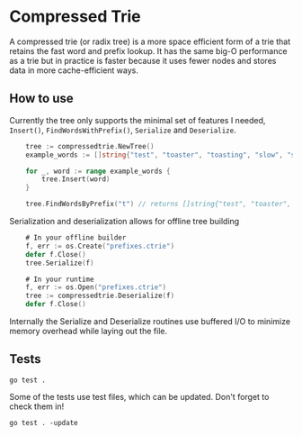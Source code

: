 # Compressed Trie

A compressed trie (or radix tree) is a more space efficient form of a trie that retains the fast word and prefix lookup. It has the same big-O performance as a trie but in practice is faster because it uses fewer nodes and stores data in more cache-efficient ways.

## How to use

Currently the tree only supports the minimal set of features I needed, `Insert()`, `FindWordsWithPrefix()`, `Serialize` and `Deserialize`.

```go
    tree := compressedtrie.NewTree()
    example_words := []string{"test", "toaster", "toasting", "slow", "slowly"}

    for _, word := range example_words {
        tree.Insert(word)
    }

    tree.FindWordsByPrefix("t") // returns []string{"test", "toaster", "toasting"}
```

Serialization and deserialization allows for offline tree building

```go
    # In your offline builder
    f, err := os.Create("prefixes.ctrie")
    defer f.Close()
    tree.Serialize(f)
```

```go
    # In your runtime
    f, err := os.Open("prefixes.ctrie")
    tree := compressedtrie.Deserialize(f)
    defer f.Close()
```

Internally the Serialize and Deserialize routines use buffered I/O to minimize memory overhead while laying out the file.

## Tests

```
go test .
```

Some of the tests use test files, which can be updated. Don't forget to check them in!

```
go test . -update
```

